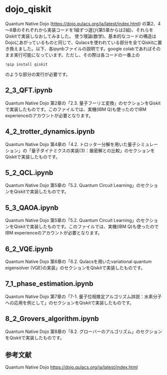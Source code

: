 # dojo_qiskit
Quantum Native Dojo (https://dojo.qulacs.org/ja/latest/index.html) の第2、4～8章のそれぞれから実装コードを1組ずつ選び(第5章からは2組)、それらをQiskitで実装しなおしてみました。
使う理論(数学)、基本的なコードの構造はDojoにあがっているものと同じで、Qulacsを使われている部分を全てQiskitに置き換えました。以下、各ipynbファイルの説明です。google colabであればそのまま実行可能になっています。ただし、その際は各コードの一番上の
```
!pip install qiskit
```
のような部分の実行が必要です。

## 2_3_QFT.ipynb
Quantum Native Dojo 第2章の「2.3. 量子フーリエ変換」のセクションをQiskitで実装したものです。このファイルでは、実機(IBM Q)も使ったのでIBM experienceのアカウントが必要となります。

## 4_2_trotter_dynamics.ipynb
Quantum Native Dojo 第4章の「4.2. トロッター分解を用いた量子シミュレーション」の「量子ダイナミクスの実装(3)：厳密解との比較」のセクションをQiskitで実装したものです。

## 5_2_QCL.ipynb
Quantum Native Dojo 第5章の「5.2. Quantum Circuit Learning」のセクションをQiskitで実装したものです。

## 5_3_QAOA.ipynb
Quantum Native Dojo 第5章の「5.2. Quantum Circuit Learning」のセクションをQiskitで実装したものです。このファイルでは、実機(IBM Q)も使ったのでIBM experienceのアカウントが必要となります。

## 6_2_VQE.ipynb
Quantum Native Dojo 第6章の「6.2. Qulacsを用いたvariational quantum eigensolver (VQE)の実装」のセクションをQiskitで実装したものです。

## 7_1_phase_estimation.ipynb
Quantum Native Dojo 第7章の「7-1. 量子位相推定アルゴリズム詳説：水素分子への応用を例として」のセクションをQiskitで実装したものです。

## 8_2_Grovers_algorithm.ipynb
Quantum Native Dojo 第8章の「8.2. グローバーのアルゴリズム」のセクションをQiskitで実装したものです。

## 参考文献
Quantum Native Dojo 
https://dojo.qulacs.org/ja/latest/index.html
